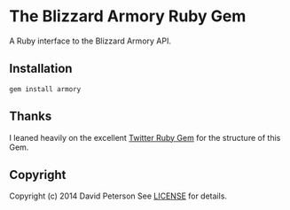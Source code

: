 # The Blizzard Armory Ruby Gem

A Ruby interface to the Blizzard Armory API.

## Installation
    gem install armory

## Thanks
I leaned heavily on the excellent [Twitter Ruby Gem][twitter] for the structure of this Gem.

[twitter]: https://github.com/sferik/twitter

## Copyright
Copyright (c) 2014 David Peterson
See [LICENSE][] for details.

[license]: LICENSE.md
